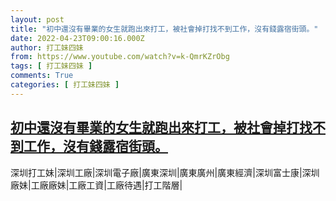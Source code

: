 ```yaml
---
layout: post
title: "初中還沒有畢業的女生就跑出來打工，被社會掉打找不到工作，沒有錢露宿街頭。"
date: 2022-04-23T09:00:16.000Z
author: 打工妹四妹
from: https://www.youtube.com/watch?v=k-QmrKZrObg
tags: [ 打工妹四妹 ]
comments: True
categories: [ 打工妹四妹 ]
---
```

<!--1650704416000-->
[初中還沒有畢業的女生就跑出來打工，被社會掉打找不到工作，沒有錢露宿街頭。](https://www.youtube.com/watch?v=k-QmrKZrObg)
------

<div>
深圳打工妹|深圳工廠|深圳電子廠|廣東深圳|廣東廣州|廣東經濟|深圳富士康|深圳廠妹|工廠廠妹|工廠工資|工廠待遇|打工階層|
</div>
